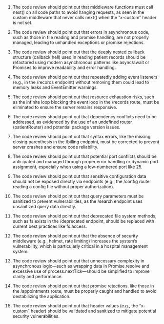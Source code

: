 

1. The code review should point out that middleware functions must call next() on all code paths to avoid hanging requests, as seen in the custom middleware that never calls next() when the “x-custom” header is not set.

2. The code review should point out that errors in asynchronous code, such as those in file reading and promise handling, are not properly managed, leading to unhandled exceptions or promise rejections.

3. The code review should point out that the deeply nested callback structure (callback hell) used in reading patient records should be refactored using modern asynchronous patterns like async/await or Promises to improve readability and error handling.

4. The code review should point out that repeatedly adding event listeners (e.g., in the /records endpoint) without removing them could lead to memory leaks and EventEmitter warnings.

5. The code review should point out that resource exhaustion risks, such as the infinite loop blocking the event loop in the /records route, must be eliminated to ensure the server remains responsive.

6. The code review should point out that dependency conflicts need to be addressed, as evidenced by the use of an undefined router (patientRouter) and potential package version issues.

7. The code review should point out that syntax errors, like the missing closing parenthesis in the /billing endpoint, must be corrected to prevent server crashes and ensure code reliability.

8. The code review should point out that potential port conflicts should be anticipated and managed through proper error handling or dynamic port assignment, especially when using a low-numbered port like 25.

9. The code review should point out that sensitive configuration data should not be exposed directly via endpoints (e.g., the /config route reading a config file without proper authorization).

10. The code review should point out that query parameters must be sanitized to prevent vulnerabilities, as the /search endpoint uses unsanitized query data directly.

11. The code review should point out that deprecated file system methods, such as fs.exists in the /deprecated endpoint, should be replaced with current best practices like fs.access.

12. The code review should point out that the absence of security middleware (e.g., helmet, rate limiting) increases the system’s vulnerability, which is particularly critical in a hospital management system.

13. The code review should point out that unnecessary complexity in asynchronous logic—such as wrapping data in Promise.resolve and excessive use of process.nextTick—should be simplified to improve clarity and performance.

14. The code review should point out that promise rejections, like those in the /appointments route, must be properly caught and handled to avoid destabilizing the application.

15. The code review should point out that header values (e.g., the “x-custom” header) should be validated and sanitized to mitigate potential security vulnerabilities.

